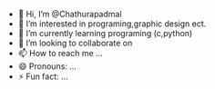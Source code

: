 - 👋 Hi, I’m @Chathurapadmal
- 👀 I’m interested in programing,graphic design ect.
- 🌱 I’m currently learning programing (c,python)
- 💞️ I’m looking to collaborate on 
- 📫 How to reach me ...
- 😄 Pronouns: ...
- ⚡ Fun fact: ...

<!---
Chathurapadmal/Chathurapadmal is a ✨ special ✨ repository because its `README.md` (this file) appears on your GitHub profile.
You can click the Preview link to take a look at your changes.
--->
